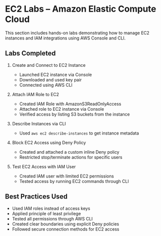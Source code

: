 # EC2 Labs – Amazon Elastic Compute Cloud

This section includes hands-on labs demonstrating how to manage EC2 instances and IAM integrations using AWS Console and CLI.


## Labs Completed

1. Create and Connect to EC2 Instance  
   - Launched EC2 instance via Console  
   - Downloaded and used key pair  
   - Connected using AWS CLI  

2. Attach IAM Role to EC2  
   - Created IAM Role with AmazonS3ReadOnlyAccess  
   - Attached role to EC2 instance via Console  
   - Verified access by listing S3 buckets from the instance  

3. Describe Instances via CLI  
   - Used `aws ec2 describe-instances` to get instance metadata  

4. Block EC2 Access using Deny Policy  
   - Created and attached a custom inline Deny policy  
   - Restricted stop/terminate actions for specific users  

5. Test EC2 Access with IAM User  
   - Created IAM user with limited EC2 permissions  
   - Tested access by running EC2 commands through CLI  

## Best Practices Used

- Used IAM roles instead of access keys  
- Applied principle of least privilege  
- Tested all permissions through AWS CLI  
- Created clear boundaries using explicit Deny policies  
- Followed secure connection methods for EC2 access  
